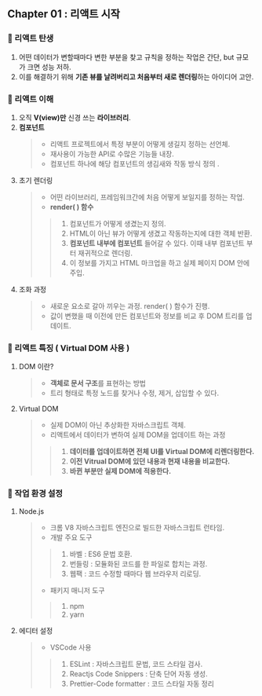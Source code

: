 ## Chapter 01 : 리액트 시작

### 🎯 리액트 탄생

1. 어떤 데이터가 변할때마다 변한 부분을 찾고 규칙을 정하는 작업은 간단, but 규모가 크면 성능 저하.
2. 이를 해결하기 위해 **기존 뷰를 날려버리고 처음부터 새로 렌더링**하는 아이디어 고안.

### 🎯 리액트 이해

1. 오직 **V(view)만** 신경 쓰는 **라이브러리**.
2. **컴포넌트**
   > - 리액트 프로젝트에서 특정 부분이 어떻게 생길지 정하는 선언체.
   > - 재사용이 가능한 API로 수많은 기능들 내장.
   > - 컴포넌트 하나에 해당 컴포넌트의 생김새와 작동 방식 정의 .
3. 초기 렌더링
   > - 어떤 라이브러리, 프레임워크간에 처음 어떻게 보일지를 정하는 작업.
   > - **render( ) 함수**
   >
   > > 1. 컴포넌트가 어떻게 생겼는지 정의.
   > > 2. HTML이 아닌 뷰가 어떻게 생겼고 작동하는지에 대한 객체 반환.
   > > 3. **컴포넌트 내부에 컴포넌트** 들어갈 수 있다. 이때 내부 컴포넌트 부터 재귀적으로 렌더링.
   > > 4. 이 정보를 가지고 HTML 마크업을 하고 실제 페이지 DOM 안에 주입.
4. 조화 과정
   > - 새로운 요소로 갈아 끼우는 과정. render( ) 함수가 진행.
   > - 값이 변했을 때 이전에 만든 컴포넌트와 정보를 비교 후 DOM 트리를 업데이트.

### 🎯 리액트 특징 ( Virtual DOM 사용 )

1. DOM 이란?
   > - **객체로 문서 구조**를 표현하는 방법
   > - 트리 형태로 특정 노드를 찾거나 수정, 제거, 삽입할 수 있다.
2. Virtual DOM
   > - 실제 DOM이 아닌 추상화한 자바스크립트 객체.
   > - 리액트에서 데이터가 변하여 실제 DOM을 업데이트 하는 과정
   >
   > > 1. **데이터를 업데이트하면 전체 UI를 Virtual DOM에 리렌더링한다.**
   > > 2. **이전 Vitrual DOM에 있던 내용과 현재 내용을 비교한다.**
   > > 3. **바뀐 부분만 실제 DOM에 적용한다.**

### 🎯 작업 환경 설정

1. Node.js
   > - 크롬 V8 자바스크립트 엔진으로 빌드한 자바스크립트 런타임.
   > - 개발 주요 도구
   >
   > > 1. 바벨 : ES6 문법 호환.
   > > 2. 번들링 : 모듈화된 코드를 한 파일로 합치는 과정.
   > > 3. 웹팩 : 코드 수정할 때마다 웹 브라우저 리로딩.
   >
   > - 패키지 매니저 도구
   >
   > > 1. npm
   > > 2. yarn
2. 에디터 설정
   > - VSCode 사용
   >
   > > 1. ESLint : 자바스크립트 문법, 코드 스타일 검사.
   > > 2. Reactjs Code Snippers : 단축 단어 자동 생성.
   > > 3. Prettier-Code formatter : 코드 스타일 자동 정리
